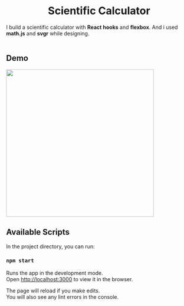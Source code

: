 <h1 align="center"> Scientific Calculator </h1>

I build a scientific calculator with **React hooks** and **flexbox**. And i used **math.js** and **svgr** while designing.
<br><br>
## Demo
<img align="center" max-width=100% height="400px" src="https://user-images.githubusercontent.com/58886855/91218526-d9121780-e721-11ea-9f01-f0d92ab4f4de.png"/>

## Available Scripts

In the project directory, you can run:

### `npm start`

Runs the app in the development mode.<br />
Open [http://localhost:3000](http://localhost:3000) to view it in the browser.

The page will reload if you make edits.<br />
You will also see any lint errors in the console.


